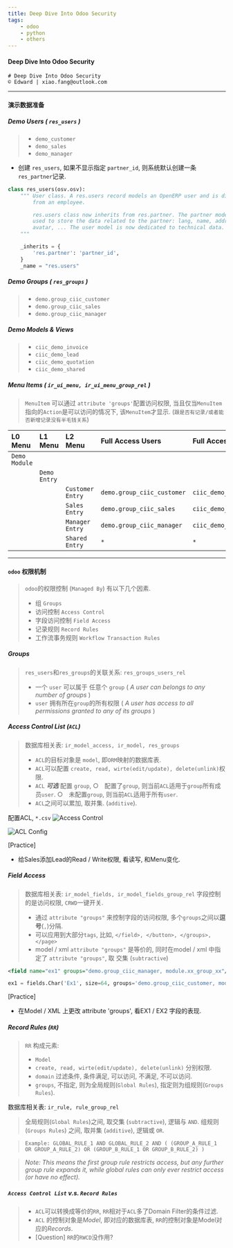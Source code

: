 ```yaml
---
title: Deep Dive Into Odoo Security
tags:
    - odoo
    - python
    - others
---
```


#### Deep Dive Into Odoo Security

	# Deep Dive Into Odoo Security
	© Edward | xiao.fang@outlook.com

***
#### 演示数据准备

##### Demo Users ( `res_users` )

> - `demo_customer`
> - `demo_sales`
> - `demo_manager`

* 创建 `res_users`, 如果不显示指定 `partner_id`,  则系统默认创建一条`res_partner`记录. 

``` python
class res_users(osv.osv):
    """ User class. A res.users record models an OpenERP user and is different
        from an employee.

        res.users class now inherits from res.partner. The partner model is
        used to store the data related to the partner: lang, name, address,
        avatar, ... The user model is now dedicated to technical data.
    """

    _inherits = {
        'res.partner': 'partner_id',
    }
    _name = "res.users"
```

<!-- more -->

##### Demo Groups ( `res_groups` )

> - `demo.group_ciic_customer`
> - `demo.group_ciic_sales`
> - `demo.group_ciic_manager`

##### Demo Models & Views

> - `ciic_demo_invoice`
> - `ciic_demo_lead`
> - `ciic_demo_quotation`
> - `ciic_demo_shared`

##### Menu Items ( `ir_ui_menu, ir_ui_menu_group_rel` )
> `MenuItem` 可以通过 `attribute 'groups'`配置访问权限, 当且仅当`MenuItem`指向的`Action`是可以访问的情况下, 该`MenuItem`才显示. (`跟是否有记录/或者能否新增记录没有半毛钱关系`) 

|L0 Menu | L1 Menu |  L2 Menu  | Full Access Users  | Full Access Models |
| :---  | :--- | :--- | :--- | :--- |
| `Demo Module` 	|    | |   |
|  	|   `Demo Entry` | |   |
|  	|    |`Customer Entry` | `demo.group_ciic_customer`|`ciic_demo_lead` |
|  |    |  `Sales Entry`| `demo.group_ciic_sales`| `ciic_demo_quotation` |
|  |    |  `Manager Entry`| `demo.group_ciic_manager` | `ciic_demo_invoice` |
|  |    |  `Shared Entry`| `*` | `*` |

***

#### `odoo` 权限机制

> `odoo`的权限控制 (`Managed By`) 有以下几个因素.
> * 组 `Groups` 
> * 访问控制 `Access Control`
> * 字段访问控制 `Field Access`
> * 记录规则 `Record Rules`
> * 工作流事务规则 `Workflow Transaction Rules`

##### Groups

> `res_users`和`res_groups`的关联关系: `res_groups_users_rel`
> *  一个 `user` 可以属于 任意个 `group`  ( *A user can belongs to any number of groups* )
> * `user` 拥有所在`group`的所有权限 ( *A user has access to all permissions granted to any of its groups* )

##### Access Control List (`ACL`)

> 数据库相关表: `ir_model_access, ir_model, res_groups`
> * `ACL`的目标对象是 `model`, 即`ORM`映射的数据库表.
> * `ACL`可以配置 `create, read, wirte(edit/update), delete(unlink)`权限.
> * `ACL` ***可选*** 配置 `group`, 
>   ○　配置了`group`, 则当前`ACL`适用于`group`所有成员`user`.
>   ○　未配置`group`, 则当前`ACL`适用于所有`user`.
> * `ACL`之间可以累加, 取并集. (`additive`).

配置ACL, `*.csv`
![Access Control](/assets/oddo-security-01.png)

![ACL Config](/assets/odoo-security-02.png)

[Practice]
- 给Sales添加Lead的Read / Write权限, 看读写, 和Menu变化.

##### Field Access

> 数据库相关表: `ir_model_fields, ir_model_fields_group_rel`
> 字段控制的是访问权限, `CRWD`一键开关.
> * 通过 `attribute "groups"` 来控制字段的访问权限, 多个`groups`之间以**逗号**(`,`)分隔.
> * 可以应用到大部分`tags`, 比如,  `</field>, </button>, </groups>,</page>`
> * model / xml  `attribute "groups"` 是等价的, 同时在model / xml 中指定了 `attribute "groups"`, 取 交集 (`subtractive`) 

```xml
<field name="ex1" groups="demo.group_ciic_manager, module.xx_group_xx"/>
```

``` python
ex1 = fields.Char('Ex1', size=64, groups='demo.group_ciic_customer, module.xx_group_xx')
```

[Practice]
* 在Model / XML 上更改 attribute 'groups', 看EX1 / EX2 字段的表现.


##### Record Rules (`RR`)

> `RR` 构成元素:
> - `Model` 
> -  `create, read, wirte(edit/update), delete(unlink)` 分别权限.
> - `domain` 过滤条件, 条件满足, 可以访问, 不满足, 不可以访问.
> - `groups`, 不指定, 则为全局规则(`Global Rules`), 指定则为组规则(`Groups Rules`).

数据库相关表: `ir_rule, rule_group_rel`

> 全局规则(`Global Rules`)之间, 取交集 (`subtractive`), 逻辑与 `AND`.
> 组规则(`Groups Rules`) 之间, 取并集 (`additive`), 逻辑或 `OR`.

> `Example: GLOBAL_RULE_1 AND GLOBAL_RULE_2 AND ( (GROUP_A_RULE_1 OR GROUP_A_RULE_2) OR (GROUP_B_RULE_1 OR GROUP_B_RULE_2) )`

> *Note: This means the first group rule restricts access, but any further group rule expands it, while global rules can only ever restrict access (or have no effect).*


##### `Access Control List` v.s. `Record Rules`

> * `ACL`可以转换成等价的`RR`, `RR`相对于`ACL`多了Domain Filter的条件过滤.
> * `ACL` 的控制对象是*Model*, 即对应的数据库表, `RR`的控制对象是Model对应的*Records*.
> *  [Question] `RR`的`RWCD`没作用?
   
